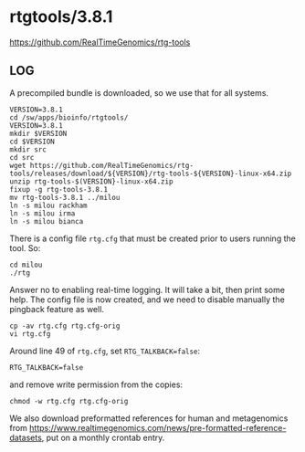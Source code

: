 rtgtools/3.8.1
==============

<https://github.com/RealTimeGenomics/rtg-tools>

LOG
---

A precompiled bundle is downloaded, so we use that for all systems.

    VERSION=3.8.1
    cd /sw/apps/bioinfo/rtgtools/
    VERSION=3.8.1
    mkdir $VERSION
    cd $VERSION
    mkdir src
    cd src
    wget https://github.com/RealTimeGenomics/rtg-tools/releases/download/${VERSION}/rtg-tools-${VERSION}-linux-x64.zip
    unzip rtg-tools-$(VERSION}-linux-x64.zip 
    fixup -g rtg-tools-3.8.1
    mv rtg-tools-3.8.1 ../milou
    ln -s milou rackham
    ln -s milou irma
    ln -s milou bianca

There is a config file `rtg.cfg` that must be created prior to users running the tool.  So:

    cd milou
    ./rtg

Answer no to enabling real-time logging.  It will take a bit, then print some
help.  The config file is now created, and we need to disable manually the
pingback feature as well.

    cp -av rtg.cfg rtg.cfg-orig
    vi rtg.cfg

Around line 49 of `rtg.cfg`, set `RTG_TALKBACK=false`:

    RTG_TALKBACK=false

and remove write permission from the copies:

    chmod -w rtg.cfg rtg.cfg-orig

We also download preformatted references for human and metagenomics from
<https://www.realtimegenomics.com/news/pre-formatted-reference-datasets>, put
on a monthly crontab entry.
